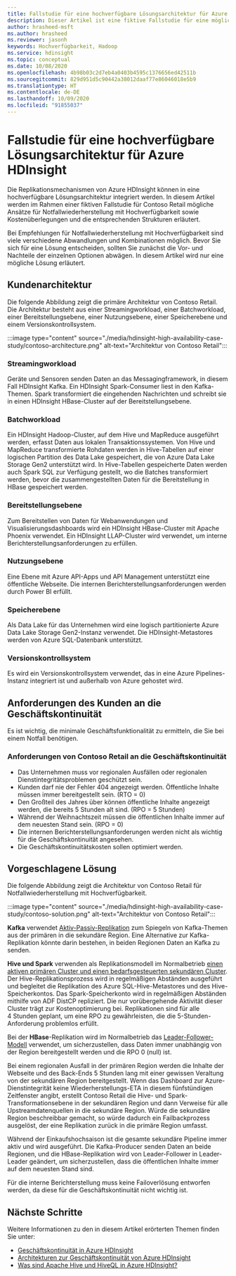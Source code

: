 ```yaml
---
title: Fallstudie für eine hochverfügbare Lösungsarchitektur für Azure HDInsight
description: Dieser Artikel ist eine fiktive Fallstudie für eine mögliche hochverfügbare Lösungsarchitektur für Azure HDInsight.
author: hrasheed-msft
ms.author: hrasheed
ms.reviewer: jasonh
keywords: Hochverfügbarkeit, Hadoop
ms.service: hdinsight
ms.topic: conceptual
ms.date: 10/08/2020
ms.openlocfilehash: 4b98b03c2d7eb4a0403b4595c1376656ed42511b
ms.sourcegitcommit: 829d951d5c90442a38012daaf77e86046018e5b9
ms.translationtype: HT
ms.contentlocale: de-DE
ms.lasthandoff: 10/09/2020
ms.locfileid: "91855037"
---
```

# <a name="azure-hdinsight-highly-available-solution-architecture-case-study"></a>Fallstudie für eine hochverfügbare Lösungsarchitektur für Azure HDInsight

Die Replikationsmechanismen von Azure HDInsight können in eine hochverfügbare Lösungsarchitektur integriert werden. In diesem Artikel werden im Rahmen einer fiktiven Fallstudie für Contoso Retail mögliche Ansätze für Notfallwiederherstellung mit Hochverfügbarkeit sowie Kostenüberlegungen und die entsprechenden Strukturen erläutert.

Bei Empfehlungen für Notfallwiederherstellung mit Hochverfügbarkeit sind viele verschiedene Abwandlungen und Kombinationen möglich. Bevor Sie sich für eine Lösung entscheiden, sollten Sie zunächst die Vor- und Nachteile der einzelnen Optionen abwägen. In diesem Artikel wird nur eine mögliche Lösung erläutert.

## <a name="customer-architecture"></a>Kundenarchitektur

Die folgende Abbildung zeigt die primäre Architektur von Contoso Retail. Die Architektur besteht aus einer Streamingworkload, einer Batchworkload, einer Bereitstellungsebene, einer Nutzungsebene, einer Speicherebene und einem Versionskontrollsystem.

:::image type="content" source="./media/hdinsight-high-availability-case-study/contoso-architecture.png" alt-text="Architektur von Contoso Retail":::

### <a name="streaming-workload"></a>Streamingworkload

Geräte und Sensoren senden Daten an das Messagingframework, in diesem Fall HDInsight Kafka. Ein HDInsight Spark-Consumer liest in den Kafka-Themen. Spark transformiert die eingehenden Nachrichten und schreibt sie in einen HDInsight HBase-Cluster auf der Bereitstellungsebene.

### <a name="batch-workload"></a>Batchworkload

Ein HDInsight Hadoop-Cluster, auf dem Hive und MapReduce ausgeführt werden, erfasst Daten aus lokalen Transaktionssystemen. Von Hive und MapReduce transformierte Rohdaten werden in Hive-Tabellen auf einer logischen Partition des Data Lake gespeichert, die von Azure Data Lake Storage Gen2 unterstützt wird. In Hive-Tabellen gespeicherte Daten werden auch Spark SQL zur Verfügung gestellt, wo die Batches transformiert werden, bevor die zusammengestellten Daten für die Bereitstellung in HBase gespeichert werden.

### <a name="serving-layer"></a>Bereitstellungsebene

Zum Bereitstellen von Daten für Webanwendungen und Visualisierungsdashboards wird ein HDInsight HBase-Cluster mit Apache Phoenix verwendet. Ein HDInsight LLAP-Cluster wird verwendet, um interne Berichterstellungsanforderungen zu erfüllen.

### <a name="consumption-layer"></a>Nutzungsebene

Eine Ebene mit Azure API-Apps und API Management unterstützt eine öffentliche Webseite. Die internen Berichterstellungsanforderungen werden durch Power BI erfüllt.

### <a name="storage-layer"></a>Speicherebene

Als Data Lake für das Unternehmen wird eine logisch partitionierte Azure Data Lake Storage Gen2-Instanz verwendet. Die HDInsight-Metastores werden von Azure SQL-Datenbank unterstützt.

### <a name="version-control-system"></a>Versionskontrollsystem

Es wird ein Versionskontrollsystem verwendet, das in eine Azure Pipelines-Instanz integriert ist und außerhalb von Azure gehostet wird.

## <a name="customer-business-continuity-requirements"></a>Anforderungen des Kunden an die Geschäftskontinuität

Es ist wichtig, die minimale Geschäftsfunktionalität zu ermitteln, die Sie bei einem Notfall benötigen.

### <a name="contoso-retails-business-continuity-requirements"></a>Anforderungen von Contoso Retail an die Geschäftskontinuität

* Das Unternehmen muss vor regionalen Ausfällen oder regionalen Dienstintegritätsproblemen geschützt sein.
* Kunden darf nie der Fehler 404 angezeigt werden. Öffentliche Inhalte müssen immer bereitgestellt sein. (RTO = 0)  
* Den Großteil des Jahres über können öffentliche Inhalte angezeigt werden, die bereits 5 Stunden alt sind. (RPO = 5 Stunden)
* Während der Weihnachtszeit müssen die öffentlichen Inhalte immer auf dem neuesten Stand sein. (RPO = 0)
* Die internen Berichterstellungsanforderungen werden nicht als wichtig für die Geschäftskontinuität angesehen.
* Die Geschäftskontinuitätskosten sollen optimiert werden.

## <a name="proposed-solution"></a>Vorgeschlagene Lösung

Die folgende Abbildung zeigt die Architektur von Contoso Retail für Notfallwiederherstellung mit Hochverfügbarkeit.

:::image type="content" source="./media/hdinsight-high-availability-case-study/contoso-solution.png" alt-text="Architektur von Contoso Retail":::

**Kafka** verwendet [Aktiv-Passiv-Replikation](hdinsight-business-continuity-architecture.md#apache-kafka) zum Spiegeln von Kafka-Themen aus der primären in die sekundäre Region. Eine Alternative zur Kafka-Replikation könnte darin bestehen, in beiden Regionen Daten an Kafka zu senden.

**Hive und Spark** verwenden als Replikationsmodell im Normalbetrieb [einen aktiven primären Cluster und einen bedarfsgesteuerten sekundären Cluster](hdinsight-business-continuity-architecture.md#apache-spark). Der Hive-Replikationsprozess wird in regelmäßigen Abständen ausgeführt und begleitet die Replikation des Azure SQL-Hive-Metastores und des Hive-Speicherkontos. Das Spark-Speicherkonto wird in regelmäßigen Abständen mithilfe von ADF DistCP repliziert. Die nur vorübergehende Aktivität dieser Cluster trägt zur Kostenoptimierung bei. Replikationen sind für alle 4 Stunden geplant, um eine RPO zu gewährleisten, die die 5-Stunden-Anforderung problemlos erfüllt.

Bei der **HBase**-Replikation wird im Normalbetrieb das [Leader-Follower-Modell](hdinsight-business-continuity-architecture.md#apache-hbase) verwendet, um sicherzustellen, dass Daten immer unabhängig von der Region bereitgestellt werden und die RPO 0 (null) ist.

Bei einem regionalen Ausfall in der primären Region werden die Inhalte der Webseite und des Back-Ends 5 Stunden lang mit einer gewissen Veraltung von der sekundären Region bereitgestellt. Wenn das Dashboard zur Azure-Dienstintegrität keine Wiederherstellungs-ETA in diesem fünfstündigen Zeitfenster angibt, erstellt Contoso Retail die Hive- und Spark-Transformationsebene in der sekundären Region und dann Verweise für alle Upstreamdatenquellen in die sekundäre Region. Würde die sekundäre Region beschreibbar gemacht, so würde dadurch ein Failbackprozess ausgelöst, der eine Replikation zurück in die primäre Region umfasst.

Während der Einkaufshochsaison ist die gesamte sekundäre Pipeline immer aktiv und wird ausgeführt. Die Kafka-Producer senden Daten an beide Regionen, und die HBase-Replikation wird von Leader-Follower in Leader-Leader geändert, um sicherzustellen, dass die öffentlichen Inhalte immer auf dem neuesten Stand sind.

Für die interne Berichterstellung muss keine Failoverlösung entworfen werden, da diese für die Geschäftskontinuität nicht wichtig ist.

## <a name="next-steps"></a>Nächste Schritte

Weitere Informationen zu den in diesem Artikel erörterten Themen finden Sie unter:

* [Geschäftskontinuität in Azure HDInsight](./hdinsight-business-continuity.md)
* [Architekturen zur Geschäftskontinuität von Azure HDInsight](./hdinsight-business-continuity-architecture.md)
* [Was sind Apache Hive und HiveQL in Azure HDInsight?](./hadoop/hdinsight-use-hive.md)